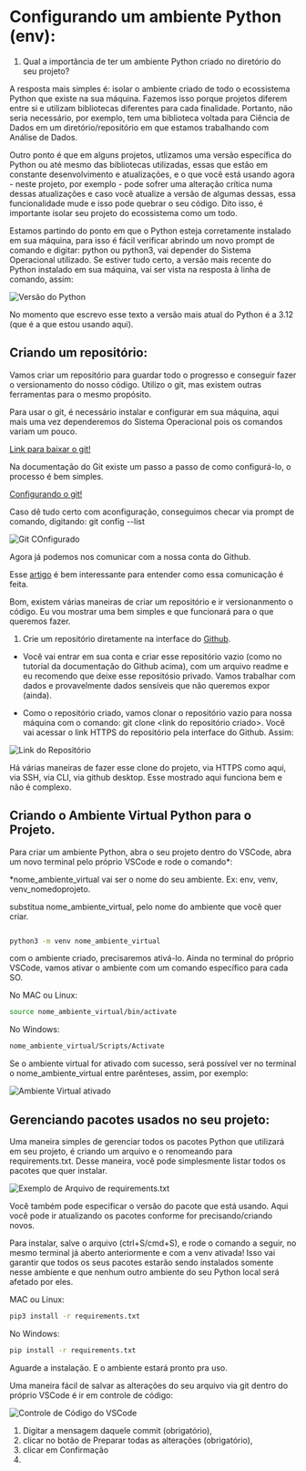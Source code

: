 # Configurando um ambiente Python (env):

1. Qual a importância de ter um ambiente Python criado no diretório do seu projeto?

A resposta mais simples é: isolar o ambiente criado de todo o ecossistema Python que existe na sua máquina. Fazemos isso porque projetos diferem entre si e utilizam bibliotecas diferentes para cada finalidade. Portanto, não seria necessário, por exemplo, tem uma biblioteca voltada para Ciência de Dados em um diretório/repositório em que estamos trabalhando com Análise de Dados. 

Outro ponto é que em alguns projetos, utlizamos uma versão específica do Python ou até mesmo das bibliotecas utilizadas, essas que estão em constante desenvolvimento e atualizações, e o que você está usando agora - neste projeto, por exemplo - pode sofrer uma alteração crítica numa dessas atualizações e caso você atualize a versão de algumas dessas, essa funcionalidade mude e isso pode quebrar o seu código. Dito isso, é importante isolar seu projeto do ecossistema como um todo. 

Estamos partindo do ponto em que o Python esteja corretamente instalado em sua máquina, para isso é fácil verificar abrindo um novo prompt de comando e digitar: python ou python3, vai depender do Sistema Operacional utilizado. Se estiver tudo certo, a versão mais recente do Python instalado em sua máquina, vai ser vista na resposta à linha de comando, assim: 

![Versão do Python](img/python-version.png)

No momento que escrevo esse texto a versão mais atual do Python é a 3.12 (que é a que estou usando aqui).

## Criando um repositório: 

Vamos criar um repositório para guardar todo o progresso e conseguir fazer o versionamento do nosso código. Utilizo o git, mas existem outras ferramentas para o mesmo propósito. 

Para usar o git, é necessário instalar e configurar em sua máquina, aqui mais uma vez dependeremos do Sistema Operacional pois os comandos variam um pouco. 

[Link para baixar o git!](https://git-scm.com/)

Na documentação do Git existe um passo a passo de como configurá-lo, o processo é bem simples.

[Configurando o git!](https://git-scm.com/book/pt-br/v2/Come%C3%A7ando-Configura%C3%A7%C3%A3o-Inicial-do-Git)

Caso dê tudo certo com aconfiguração, conseguimos checar via prompt de comando, digitando: git config --list

![Git COnfigurado](img/git-config.png)

Agora já podemos nos comunicar com a nossa conta do Github.

Esse [artigo](https://www.alura.com.br/artigos/o-que-e-git-github?utm_term=&utm_campaign=&utm_source=adwords&utm_medium=ppc&hsa_acc=7964138385&hsa_cam=20946398532&hsa_grp=153091871930&hsa_ad=688089973825&hsa_src=g&hsa_tgt=dsa-2258482181163&hsa_kw=&hsa_mt=&hsa_net=adwords&hsa_ver=3&gad_source=1&gclid=CjwKCAiA0bWvBhBjEiwAtEsoW0t-PSP9Mgd-F3tu1thxSKX7ocPFAqc4HAv6zHXtgc62runFJpf9-RoCcg8QAvD_BwE) é bem interessante para entender como essa comunicação é feita. 

Bom, existem várias maneiras de criar um repositório e ir versionanmento o código. Eu vou mostrar uma bem simples e que funcionará para o que queremos fazer. 

1. Crie um repositório diretamente na interface do [Github](https://docs.github.com/pt/repositories/creating-and-managing-repositories/quickstart-for-repositories). 
 - Você vai entrar em sua conta e criar esse repositório vazio (como no tutorial da documentação do Github acima), com um arquivo readme e eu recomendo que deixe esse repositósio privado. Vamos trabalhar com dados e provavelmente dados sensíveis que não queremos expor (ainda). 

 - Como o repositório criado, vamos clonar o repositório vazio para nossa máquina com o comando: git clone <link do repositório criado>. Você vai acessar o link HTTPS do repositório pela interface do Github. Assim:

 ![Link do Repositório](img/link-repositorio.png)

 Há várias maneiras de fazer esse clone do projeto, via HTTPS como aqui, via SSH, via CLI, via github desktop. Esse mostrado aqui funciona bem e não é complexo. 

 ## Criando o Ambiente Virtual Python para o Projeto. 

 Para criar um ambiente Python, abra o seu projeto dentro do VSCode, abra um novo terminal pelo próprio VSCode e rode o comando*:

 *nome_ambiente_virtual vai ser o nome do seu ambiente. Ex: env, venv, venv_nomedoprojeto. 

 substitua nome_ambiente_virtual, pelo nome do ambiente que você quer criar. 


```bash

python3 -m venv nome_ambiente_virtual

```


com o ambiente criado, precisaremos ativá-lo. Ainda no terminal do próprio VSCode, vamos ativar o ambiente com um comando específico para cada SO. 

No MAC ou Linux: 

```bash
source nome_ambiente_virtual/bin/activate

```

No Windows:

```bash
nome_ambiente_virtual/Scripts/Activate
```

Se o ambiente virtual for ativado com sucesso, será possível ver no terminal o nome_ambiente_virtual entre parênteses, assim, por exemplo: 

 ![Ambiente Virtual ativado](img/venv-ativada.png)


## Gerenciando pacotes usados no seu projeto: 

Uma maneira simples de gerenciar todos os pacotes Python que utilizará em seu projeto, é criando um arquivo e o renomeando para requirements.txt. Desse maneira, você pode simplesmente listar todos os pacotes que quer instalar. 

 ![Exemplo de Arquivo de requirements.txt](img/requirements.png)

 Você também pode especificar o versão do pacote que está usando. Aqui você pode ir atualizando os pacotes conforme for precisando/criando novos. 

 Para instalar, salve o arquivo (ctrl+S/cmd+S), e rode o comando a seguir, no mesmo terminal já aberto anteriormente e com a venv ativada! Isso vai garantir que todos os seus pacotes estarão sendo instalados somente nesse ambiente e que nenhum outro ambiente do seu Python local será afetado por eles. 

MAC ou Linux: 


```bash
pip3 install -r requirements.txt
```

No Windows:

```bash
pip install -r requirements.txt
```

Aguarde a instalação. E o ambiente estará pronto pra uso. 

Uma maneira fácil de salvar as alterações do seu arquivo via git dentro do próprio VSCode é ir em controle de código:

 ![Controle de Código do VSCode](img/controle-de-codigo.png)

 1. Digitar a mensagem daquele commit (obrigatório), 
 2. clicar no botão de Preparar todas as alterações (obrigatório),
 3. clicar em Confirmação
 4. 










